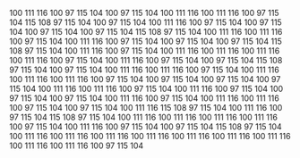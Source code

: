 100 111 116 100 97 115 104 100 97 115 104 100 111 116 100 111 116 100 97 115 104 115 108 97 115 104 100 97 115 104 100 111 116 100 97 115 104 100 97 115 104 100 97 115 104 100 97 115 104 115 108 97 115 104 100 111 116 100 111 116 100 97 115 104 100 111 116 100 97 115 104 100 97 115 104 100 97 115 104 115 108 97 115 104 100 111 116 100 97 115 104 100 111 116 100 111 116 100 111 116 100 111 116 100 97 115 104 100 111 116 100 97 115 104 100 97 115 104 115 108 97 115 104 100 97 115 104 100 111 116 100 111 116 100 97 115 104 100 111 116 100 111 116 100 111 116 100 97 115 104 100 97 115 104 100 97 115 104 100 97 115 104 100 111 116 100 111 116 100 97 115 104 100 111 116 100 97 115 104 100 97 115 104 100 97 115 104 100 111 116 100 97 115 104 100 111 116 100 111 116 100 97 115 104 100 97 115 104 100 111 116 115 108 97 115 104 100 111 116 100 97 115 104 115 108 97 115 104 100 111 116 100 111 116 100 111 116 100 111 116 100 97 115 104 100 111 116 100 97 115 104 100 97 115 104 115 108 97 115 104 100 111 116 100 111 116 100 111 116 100 111 116 100 111 116 100 111 116 100 111 116 100 111 116 100 111 116 100 97 115 104
